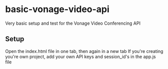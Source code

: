 # basic-vonage-video-api
Very basic setup and test for the Vonage Video Conferencing API

## Setup
Open the index.html file in one tab, then again in a new tab
If you're creating you're own project, add your own API keys and session_id's in the app.js file
